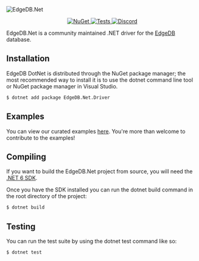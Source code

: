 ![EdgeDB.Net](https://raw.githubusercontent.com/quinchs/EdgeDB.Net/dev/branding/Banner.png)

<p align="center">
  <a href="https://www.nuget.org/packages/EdgeDB.Net.Driver/">
    <img src="https://img.shields.io/nuget/vpre/EdgeDB.Net.Driver.svg?maxAge=2592000?style=plastic" alt="NuGet">
  </a>
  <a href="https://github.com/quinchs/EdgeDB.Net/actions/workflows/tests.yml">
    <img src="https://github.com/quinchs/EdgeDB.Net/actions/workflows/tests.yml/badge.svg?branch=master" alt="Tests">
  </a>
  <a href="https://discord.gg/tM4EpAaeSq">
    <img src="https://discord.com/api/guilds/841451783728529451/widget.png" alt="Discord">
  </a>
</p>


EdgeDB.Net is a community maintained .NET driver for the [EdgeDB](https://edgedb.com) database.

## Installation

EdgeDB DotNet is distributed through the NuGet package manager; the most recommended way to install 
it is to use the dotnet command line tool or NuGet package manager in Visual Studio.

```bash
$ dotnet add package EdgeDB.Net.Driver
```

## Examples
You can view our curated examples [here](https://github.com/quinchs/EdgeDB.Net/tree/master/examples/EdgeDB.ExampleApp/Examples). You're more than welcome to contribute to the examples!

## Compiling
If you want to build the EdgeDB.Net project from source, you will need the [.NET 6 SDK](https://dotnet.microsoft.com/en-us/download).
  
Once you have the SDK installed you can run the dotnet build command in the root directory of the project:

```bash
$ dotnet build
```

## Testing

You can run the test suite by using the dotnet test command like so:

```bash
$ dotnet test
```